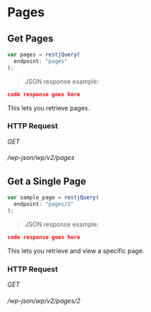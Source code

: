 # Pages #

## Get Pages ##

```javascript
var pages = restjQuery(
  endpoint: "pages"
);
```

> JSON response example:

```json
code response goes here
```

This lets you retrieve pages.

### HTTP Request ###

<div class="api-endpoint">
  <div class="endpoint-data">
    <i class="label label-get">GET</i>
    <h6>/wp-json/wp/v2/pages</h6>
  </div>
</div>

## Get a Single Page ##

```javascript
var sample_page = restjQuery(
  endpoint: "pages/2"
);
```

> JSON response example:

```json
code response goes here
```

This lets you retrieve and view a specific page.

### HTTP Request ###

<div class="api-endpoint">
  <div class="endpoint-data">
    <i class="label label-get">GET</i>
    <h6>/wp-json/wp/v2/pages/2</h6>
  </div>
</div>
